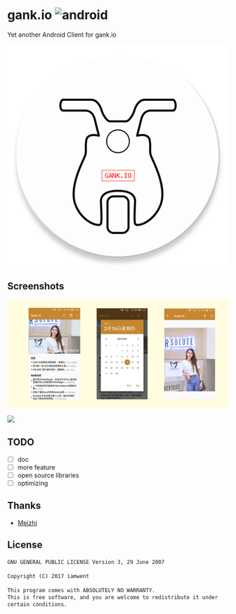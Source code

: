 # gank.io ![android](https://img.shields.io/badge/android-21%2B-brightgreen.svg)

Yet another Android Client for gank.io

<img src="./screenshot/icon.png"/>

## Screenshots

<img src="./screenshot/banner.png"/>

<br/>

<a href="https://play.google.com/store/apps/details?id=com.iamwent.gank" target="_blank"><img src="http://www.android.com/images/brand/get_it_on_play_logo_large.png"/></a>

## TODO
* [ ] doc
* [ ] more feature
* [ ] open source libraries
* [ ] optimizing

## Thanks

- [Meizhi](https://github.com/drakeet/Meizhi)

## License

```
GNU GENERAL PUBLIC LICENSE Version 3, 29 June 2007

Copyright (C) 2017 iamwent

This program comes with ABSOLUTELY NO WARRANTY.
This is free software, and you are welcome to redistribute it under certain conditions.
```


